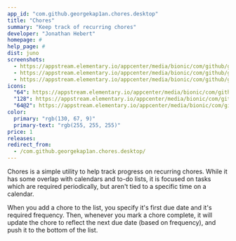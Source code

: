 ```yaml
---
app_id: "com.github.georgekap1an.chores.desktop"
title: "Chores"
summary: "Keep track of recurring chores"
developer: "Jonathan Hebert"
homepage: #
help_page: #
dist: juno
screenshots:
  - https://appstream.elementary.io/appcenter/media/bionic/com/github/georgekap1an.chores/8377510F66037DCA4AB8E2B27F7EAC96/screenshots/image-1_orig.png
  - https://appstream.elementary.io/appcenter/media/bionic/com/github/georgekap1an.chores/8377510F66037DCA4AB8E2B27F7EAC96/screenshots/image-2_orig.png
  - https://appstream.elementary.io/appcenter/media/bionic/com/github/georgekap1an.chores/8377510F66037DCA4AB8E2B27F7EAC96/screenshots/image-3_orig.png
icons:
  "64": https://appstream.elementary.io/appcenter/media/bionic/com/github/georgekap1an.chores/8377510F66037DCA4AB8E2B27F7EAC96/icons/64x64/com.github.georgekap1an.chores_com.github.georgekap1an.chores.png
  "128": https://appstream.elementary.io/appcenter/media/bionic/com/github/georgekap1an.chores/8377510F66037DCA4AB8E2B27F7EAC96/icons/128x128/com.github.georgekap1an.chores_com.github.georgekap1an.chores.png
  "64@2": https://appstream.elementary.io/appcenter/media/bionic/com/github/georgekap1an.chores/8377510F66037DCA4AB8E2B27F7EAC96/icons/64x64@2/com.github.georgekap1an.chores_com.github.georgekap1an.chores.png
color:
  primary: "rgb(130, 67, 9)"
  primary-text: "rgb(255, 255, 255)"
price: 1
releases:
redirect_from:
  - /com.github.georgekap1an.chores.desktop/
---
```

<p>Chores is a simple utility to help track progress on recurring chores.  While it has some overlap with calendars and to-do lists, it is focused on tasks which are required periodically, but aren&apos;t tied to a specific time on a calendar.</p>
<p>When you add a chore to the list, you specify it&apos;s first due date and it&apos;s required frequency.  Then, whenever you mark a chore complete, it will update the chore to reflect the next due date (based on frequency), and push it to the bottom of the list.</p>
